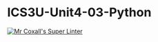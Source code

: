 # ICS3U-Unit4-03-Python

[![Mr Coxall's Super Linter](https://github.com/CristianoSellitto/ICS3U-Unit4-03-Python/workflows/Mr%20Coxall's%20Super%20Linter/badge.svg)](https://github.com/CristianoSellitto/ICS3U-Unit4-03-Python/actions/)
